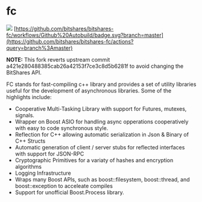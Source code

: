fc
==

[![](https://travis-ci.org/bitshares/bitshares-fc.svg?branch=master)](https://travis-ci.org/bitshares/bitshares-fc) 
[https://github.com/bitshares/bitshares-fc/workflows/Github%20Autobuild/badge.svg?branch=master](https://github.com/bitshares/bitshares-fc/actions?query=branch%3Amaster)

**NOTE:** This fork reverts upstream commit a421e280488385cab26a42153f7ce3c8d5b6281f to avoid changing the BitShares API.

FC stands for fast-compiling c++ library and provides a set of utility libraries useful
for the development of asynchronous libraries.  Some of the highlights include:

 - Cooperative Multi-Tasking Library with support for Futures, mutexes, signals.
 - Wrapper on Boost ASIO for handling async opperations cooperatively with easy to code synchronous style.
 - Reflection for C++ allowing automatic serialization in Json & Binary of C++ Structs 
 - Automatic generation of client / server stubs for reflected interfaces with support for JSON-RPC
 - Cryptographic Primitives for a variaty of hashes and encryption algorithms
 - Logging Infrastructure 
 - Wraps many Boost APIs, such as boost::filesystem, boost::thread, and boost::exception to acceleate compiles
 - Support for unofficial Boost.Process library.
